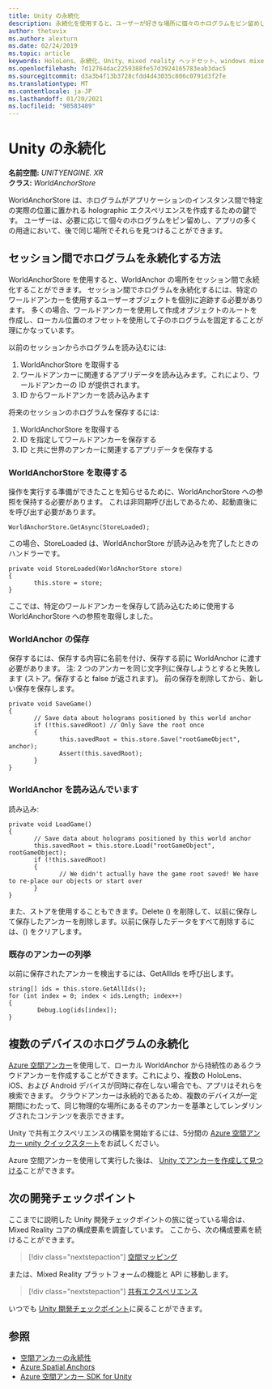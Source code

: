 ```yaml
---
title: Unity の永続化
description: 永続化を使用すると、ユーザーが好きな場所に個々のホログラムをピン留めし、アプリの多くの用途で後から検索することができます。
author: thetuvix
ms.author: alexturn
ms.date: 02/24/2019
ms.topic: article
keywords: HoloLens、永続化、Unity、mixed reality ヘッドセット、windows mixed reality ヘッドセット、仮想現実のヘッドセット
ms.openlocfilehash: 7d12764dac2259388fe57d3924165783eab3dac5
ms.sourcegitcommit: d3a3b4f13b3728cfdd4d43035c806c0791d3f2fe
ms.translationtype: MT
ms.contentlocale: ja-JP
ms.lasthandoff: 01/20/2021
ms.locfileid: "98583489"
---
```

# <a name="persistence-in-unity"></a>Unity の永続化

**名前空間:** *UNITYENGINE. XR*<br>
**クラス:** *WorldAnchorStore*

WorldAnchorStore は、ホログラムがアプリケーションのインスタンス間で特定の実際の位置に置かれる holographic エクスペリエンスを作成するための鍵です。 ユーザーは、必要に応じて個々のホログラムをピン留めし、アプリの多くの用途において、後で同じ場所でそれらを見つけることができます。

## <a name="how-to-persist-holograms-across-sessions"></a>セッション間でホログラムを永続化する方法

WorldAnchorStore を使用すると、WorldAnchor の場所をセッション間で永続化することができます。 セッション間でホログラムを永続化するには、特定のワールドアンカーを使用するユーザーオブジェクトを個別に追跡する必要があります。 多くの場合、ワールドアンカーを使用して作成オブジェクトのルートを作成し、ローカル位置のオフセットを使用して子のホログラムを固定することが理にかなっています。

以前のセッションからホログラムを読み込むには:
1. WorldAnchorStore を取得する
2. ワールドアンカーに関連するアプリデータを読み込みます。これにより、ワールドアンカーの ID が提供されます。
3. ID からワールドアンカーを読み込みます

将来のセッションのホログラムを保存するには:
1. WorldAnchorStore を取得する
2. ID を指定してワールドアンカーを保存する
3. ID と共に世界のアンカーに関連するアプリデータを保存する

### <a name="getting-the-worldanchorstore"></a>WorldAnchorStore を取得する

操作を実行する準備ができたことを知らせるために、WorldAnchorStore への参照を保持する必要があります。 これは非同期呼び出しであるため、起動直後にを呼び出す必要があります。

```
WorldAnchorStore.GetAsync(StoreLoaded);
```

この場合、StoreLoaded は、WorldAnchorStore が読み込みを完了したときのハンドラーです。

```
private void StoreLoaded(WorldAnchorStore store)
{
       this.store = store;
}
```

ここでは、特定のワールドアンカーを保存して読み込むために使用する WorldAnchorStore への参照を取得しました。

### <a name="saving-a-worldanchor"></a>WorldAnchor の保存

保存するには、保存する内容に名前を付け、保存する前に WorldAnchor に渡す必要があります。 注: 2 つのアンカーを同じ文字列に保存しようとすると失敗します (ストア。保存すると false が返されます)。 前の保存を削除してから、新しい保存を保存します。

```
private void SaveGame()
{
       // Save data about holograms positioned by this world anchor
       if (!this.savedRoot) // Only Save the root once
       {
              this.savedRoot = this.store.Save("rootGameObject", anchor);
              Assert(this.savedRoot);
       }
}
```

### <a name="loading-a-worldanchor"></a>WorldAnchor を読み込んでいます

読み込み:

```
private void LoadGame()
{
       // Save data about holograms positioned by this world anchor
       this.savedRoot = this.store.Load("rootGameObject", rootGameObject);
       if (!this.savedRoot)
       {
              // We didn't actually have the game root saved! We have to re-place our objects or start over
       }
}
```

また、ストアを使用することもできます。Delete () を削除して、以前に保存して保存したアンカーを削除します。以前に保存したデータをすべて削除するには、() をクリアします。

### <a name="enumerating-existing-anchors"></a>既存のアンカーの列挙

以前に保存されたアンカーを検出するには、GetAllIds を呼び出します。

```
string[] ids = this.store.GetAllIds();
for (int index = 0; index < ids.Length; index++)
{
        Debug.Log(ids[index]);
}
```

## <a name="persisting-holograms-for-multiple-devices"></a>複数のデバイスのホログラムの永続化

<a href="/azure/spatial-anchors/overview" target="_blank">Azure 空間アンカー</a>を使用して、ローカル WorldAnchor から持続性のあるクラウドアンカーを作成することができます。これにより、複数の HoloLens、iOS、および Android デバイスが同時に存在しない場合でも、アプリはそれらを検索できます。  クラウドアンカーは永続的であるため、複数のデバイスが一定期間にわたって、同じ物理的な場所にあるそのアンカーを基準としてレンダリングされたコンテンツを表示できます。

Unity で共有エクスペリエンスの構築を開始するには、5分間の <a href="/azure/spatial-anchors/unity-overview" target="_blank">Azure 空間アンカー unity クイックスタート</a>をお試しください。

Azure 空間アンカーを使用して実行した後は、 <a href="/azure/spatial-anchors/concepts/create-locate-anchors-unity" target="_blank">Unity でアンカーを作成して見つける</a>ことができます。

## <a name="next-development-checkpoint"></a>次の開発チェックポイント

ここまでに説明した Unity 開発チェックポイントの旅に従っている場合は、Mixed Reality コアの構成要素を調査しています。 ここから、次の構成要素を続けることができます。

> [!div class="nextstepaction"]
> [空間マッピング](spatial-mapping-in-unity.md)

または、Mixed Reality プラットフォームの機能と API に移動します。

> [!div class="nextstepaction"]
> [共有エクスペリエンス](shared-experiences-in-unity.md)

いつでも [Unity 開発チェックポイント](unity-development-overview.md#2-core-building-blocks)に戻ることができます。

## <a name="see-also"></a>参照
* [空間アンカーの永続性](../../design/coordinate-systems.md#spatial-anchor-persistence)
* <a href="/azure/spatial-anchors" target="_blank">Azure Spatial Anchors</a>
* <a href="/dotnet/api/Microsoft.Azure.SpatialAnchors" target="_blank">Azure 空間アンカー SDK for Unity</a>